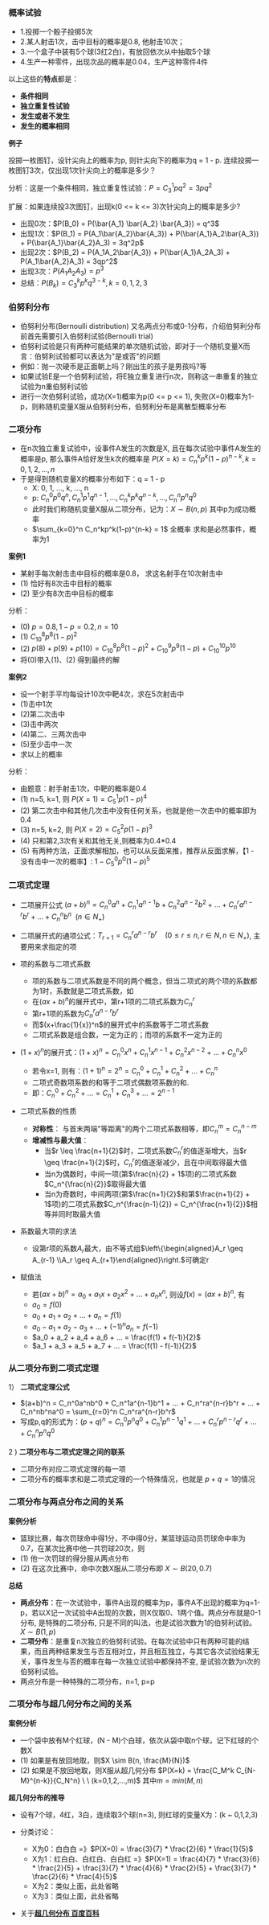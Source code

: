 ### 概率试验

- 1.投掷一个骰子投掷5次
- 2.某人射击1次，击中目标的概率是0.8, 他射击10次；
- 3.一个盒子中装有5个球(3红2白)，有放回依次从中抽取5个球
- 4.生产一种零件，出现次品的概率是0.04，生产这种零件4件

以上这些的**特点**都是：

- **条件相同**
- **独立重复性试验**
- **发生或者不发生**
- **发生的概率相同**

**例子**

投掷一枚图钉，设针尖向上的概率为p, 则针尖向下的概率为q = 1 - p. 连续投掷一枚图钉3次，仅出现1次针尖向上的概率是多少？

分析：这是一个条件相同，独立重复性试验：$P = C_3^1 p q^2 = 3 p q^2$

扩展：如果连续投3次图钉，出现k(0 <= k <= 3)次针尖向上的概率是多少?

- 出现0次：$P(B_0) = P(\bar{A_1} \bar{A_2} \bar{A_3}) = q^3$
- 出现1次：$P(B_1) = P(A_1\bar{A_2}\bar{A_3}) + P(\bar{A_1}A_2\bar{A_3}) + P(\bar{A_1}\bar{A_2}A_3) = 3q^2p$
- 出现2次：$P(B_2) = P(A_1A_2\bar{A_3}) + P(\bar{A_1}A_2A_3) + P(A_1\bar{A_2}A_3) = 3qp^2$
- 出现3次：$P(A_1A_2A_3) = p^3$
- 总结：$P(B_k) = C_3^kp^kq^{3-k}, k=0,1,2,3$

### 伯努利分布

- 伯努利分布(Bernoulli distribution) 又名两点分布或0-1分布，介绍伯努利分布前首先需要引入伯努利试验(Bernoulli trial)
- 伯努利试验是只有两种可能结果的单次随机试验，即对于一个随机变量X而言：伯努利试验都可以表达为"是或否"的问题
- 例如：抛一次硬币是正面朝上吗？刚出生的孩子是男孩吗?等
- 如果试验E是一个伯努利试验，将E独立重复进行n次，则称这一串重复的独立试验为n重伯努利试验
- 进行一次伯努利试验，成功(X=1)概率为p(0 <= p <= 1), 失败(X=0)概率为1-p，则称随机变量X服从伯努利分布，伯努利分布是离散型概率分布

### 二项分布

- 在n次独立重复试验中，设事件A发生的次数是X, 且在每次试验中事件A发生的概率是p, 那么事件A恰好发生k次的概率是 $P(X=k) = C_n^kp^k(1-p)^{n-k}, k = 0, 1, 2, ..., n$
- 于是得到随机变量X的概率分布如下：q = 1 - p
    * X: 0, 1, ..., k, ..., n
    * p: $C_n^0p^0q^n, C_n^1p^1q^{n-1}, ..., C_n^kp^kq^{n-k}, ..., C_n^np^nq^0$
    * 此时我们称随机变量X服从二项分布，记为：$X \sim B(n,p)$ 其中p为成功概率
    * $\sum_{k=0}^n C_n^kp^k(1-p)^{n-k} = 1$ 全概率 求和是必然事件，概率为1

**案例1**

- 某射手每次射击击中目标的概率是0.8， 求这名射手在10次射击中
- (1) 恰好有8次击中目标的概率
- (2) 至少有8次击中目标的概率

分析：
- (0) $p=0.8, 1 - p = 0.2, n = 10$
- (1) $C_10^8p^8(1-p)^2$
- (2) $p(8)+p(9)+p(10) = C_{10}^8p^8(1-p)^2 + C_{10}^9p^9(1-p) + C_{10}^{10}p^{10}$
- 将(0)带入(1)、(2) 得到最终的解

**案例2**

- 设一个射手平均每设计10次中靶4次，求在5次射击中
- (1)击中1次
- (2)第二次击中
- (3)击中两次
- (4)第二、三两次击中
- (5)至少击中一次
- 求以上的概率

分析：
- 由题意：射手射击1次，中靶的概率是0.4
- (1) n=5, k=1, 则 $P(X = 1) = C_5^1p(1-p)^4$
- (2) 第二次击中和其他几次击中没有任何关系，也就是他一次击中的概率即为0.4
- (3) n=5, k=2, 则 $P(X = 2) = C_5^2p(1-p)^3$
- (4) 只和第2,3次有关和其他无关,则概率为0.4*0.4
- (5) 有两种方法，正面求解相加，也可以从反面来推，推荐从反面求解，【1 - 没有击中一次的概率】: $1 - C_5^0p^0(1-p)^5$

### 二项式定理

- 二项展开公式 $(a+b)^n = C_n^0a^n + C_n^1a^{n-1}b + C_n^2a^{n-2}b^2 + ... + C_n^ra^{n-r}b^r + ... + C_n^nb^n \ \ (n \in N_+)$
- 二项展开式的通项公式：$T_{r+1} = C_n^ra^{n-r}b^r \ \ \ \ (0 \leq r \leq n , r \in N, n \in N_+)$, 主要用来求指定的项
- 项的系数与二项式系数
    * 项的系数与二项式系数是不同的两个概念，但当二项式的两个项的系数都为1时，系数就是二项式系数，如
    * 在$(ax+b)^n$的展开式中，第r+1项的二项式系数为$C_n^r$
    * 第r+1项的系数为$C_n^ra^{n-r}b^r$
    * 而$(x+\frac{1}{x})^n$的展开式中的系数等于二项式系数
    * 二项式系数是组合数，一定为正的；而项的系数不一定为正的
- $(1+x)^n$的展开式：$(1+x)^n = C_n^0x^n + C_n^1x^{n-1} + C_n^2x^{n-2} + ... + C_n^nx^0$
    * 若令x=1, 则有：$(1+1)^n = 2^n = C_n^0 + C_n^1 + C_n^2+ ... + C_n^n$
    * 二项式奇数项系数的和等于二项式偶数项系数的和.
    * 即：$C_n^0 + C_n^2 + ... = C_n^1 + C_n^3 + ... = 2^{n-1}$
- 二项式系数的性质
    * **对称性**： 与首末两端"等距离"的两个二项式系数相等，即$C_n^m = C_n^{n-m}$
    * **增减性与最大值**：
        * 当$r \leq \frac{n+1}{2}$时，二项式系数$C_n^r$的值逐渐增大，当$r \geq \frac{n+1}{2}$时，$C_n^r$的值逐渐减少，且在中间取得最大值
        * 当n为偶数时，中间一项(第$\frac{n}{2} + 1$项)的二项式系数$C_n^{\frac{n}{2}}$取得最大值
        * 当n为奇数时，中间两项(第$\frac{n+1}{2}$和第$\frac{n+1}{2} + 1$项)的二项式系数$C_n^{\frac{n-1}{2}} = C_n^{\frac{n+1}{2}}$相等并同时取最大值
- 系数最大项的求法
    * 设第r项的系数$A_r$最大，由不等式组$\left\{\begin{aligned}A_r \geq A_{r-1} \\A_r \geq A_{r+1}\end{aligned}\right.$可确定r

- 赋值法
    * 若$(ax+b)^n = a_0 + a_1x + a_2x^2 + ... + a_nx^n$, 则设$f(x) = (ax+b)^n$, 有
    * $a_0 = f(0)$
    * $a_0 + a_1 + a_2 + ... + a_n = f(1)$
    * $a_0 - a_1 + a_2 - a_3 + ... + (-1)^na_n = f(-1)$
    * $a_0 + a_2 + a_4 + a_6 + ... = \frac{f(1) + f(-1)}{2}$
    * $a_1 + a_3 + a_5 + a_7 + ... = \frac{f(1) - f(-1)}{2}$

### 从二项分布到二项式定理

1） **二项式定理公式**

- $(a+b)^n = C_n^0a^nb^0 + C_n^1a^{n-1}b^1 + ... + C_n^ra^{n-r}b^r + ... + C_n^nb^na^0 = \sum_{r=0}^n C_n^ra^{n-r}b^r$
- 写成p,q的形式为：$(p+q)^n = C_n^0p^nq^0 + C_n^1p^{n-1}q^1 + ... + C_n^rp^{n-r}q^r + ... + C_n^np^nq^0$

2 ) **二项分布与二项式定理之间的联系**

- 二项分布对应二项式定理的每一项
- 二项分布的概率求和是二项式定理的一个特殊情况，也就是 $p + q = 1$的情况

### 二项分布与两点分布之间的关系

**案例分析**

- 篮球比赛，每次罚球命中得1分，不中得0分，某篮球运动员罚球命中率为0.7，在某次比赛中他一共罚球20次，则
- (1) 他一次罚球的得分服从两点分布
- (2) 在这次比赛中，命中次数X服从二项分布即 $X \sim B(20, 0.7)$

**总结**

- **两点分布**：在一次试验中，事件A出现的概率为p，事件A不出现的概率为q=1-p，若以X记一次试验中A出现的次数，则X仅取0、1两个值。两点分布就是0-1分布, 是特殊的二项分布, 只是不同的叫法，也是试验次数为1的伯努利试验。$X \sim B(1,p)$
- **二项分布**：是重复n次独立的伯努利试验。在每次试验中只有两种可能的结果，而且两种结果发生与否互相对立，并且相互独立，与其它各次试验结果无关，事件发生与否的概率在每一次独立试验中都保持不变, 是试验次数为n次的伯努利试验。
- 两点分布是一种特殊的二项分布，n=1, p=p

### 二项分布与超几何分布之间的关系

**案例分析**

- 一个袋中放有M个红球，(N - M)个白球，依次从袋中取n个球，记下红球的个数X
- (1) 如果是有放回地取，则$X \sim B(n, \frac{M}{N})$
- (2) 如果是不放回地取，则X服从超几何分布 $P(X=k) = \frac{C_M^k C_{N-M}^{n-k}}{C_N^n} \ \ (k=0,1,2,...,m)$ 其中$m=min(M,n)$

**超几何分布的推导**

- 设有7个球，4红，3白，连续取3个球(n=3), 则红球的变量X为：(k ~ 0,1,2,3)
- 分类讨论：
    * X为0：白白白 =》$P(X=0) = \frac{3}{7} * \frac{2}{6} * \frac{1}{5}$
    * X为1：红白白、白红白、白白红 =》$P(X=1) = \frac{4}{7} * \frac{3}{6} * \frac{2}{5} + \frac{3}{7} * \frac{4}{6} * \frac{2}{5} + \frac{3}{7} * \frac{2}{6} * \frac{4}{5}$
    * X为2：类似上面，此处省略
    * X为3：类似上面，此处省略

- 关于[**超几何分布 百度百科**](https://baike.baidu.com/item/%E8%B6%85%E5%87%A0%E4%BD%95%E5%88%86%E5%B8%83/4782968)
